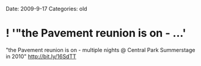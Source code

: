 Date: 2009-9-17
Categories: old

# ! '"the Pavement reunion is on - ...'

"the Pavement reunion is on - multiple nights @ Central Park Summerstage in 2010"  <a href="http://bit.ly/16SdTT" rel="nofollow">http://bit.ly/16SdTT</a>
